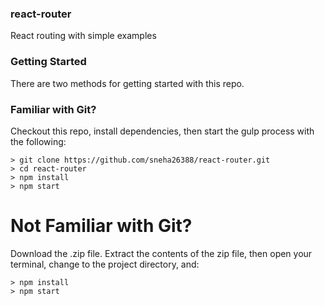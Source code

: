 ### react-router
React routing with simple examples

### Getting Started
There are two methods for getting started with this repo.

### Familiar with Git?
Checkout this repo, install dependencies, then start the gulp process with the following:

```
> git clone https://github.com/sneha26388/react-router.git
> cd react-router
> npm install
> npm start
```

# Not Familiar with Git?
Download the .zip file.  Extract the contents of the zip file, then open your terminal, change to the project directory, and:

```
> npm install
> npm start
```
